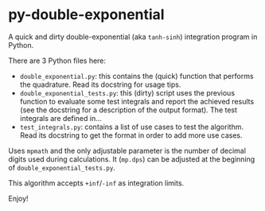 # py-double-exponential

A quick and dirty double-exponential (aka `tanh-sinh`) integration program in Python.

There are 3 Python files here:

- `double_exponential.py`: this contains the (quick) function that performs the quadrature. Read its docstring for usage tips.
- `double_exponential_tests.py`: this (dirty) script uses the previous function to evaluate some test integrals and report the achieved results (see the docstring for a description of the output format). The test integrals are defined in…
- `test_integrals.py`: contains a list of use cases to test the algorithm. Read its docstring to get the format in order to add more use cases.

Uses `mpmath` and the only adjustable parameter is the number of decimal digits used during calculations. It (`mp.dps`) can be adjusted at the beginning of `double_exponential_tests.py`.

This algorithm accepts `+inf`/`-inf` as integration limits.

Enjoy!

